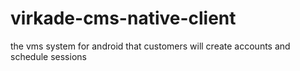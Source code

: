 # virkade-cms-native-client
the vms system for android that customers will create accounts and schedule sessions
